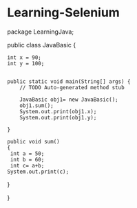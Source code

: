 # Learning-Selenium
package LearningJava;

public class JavaBasic {

	int x = 90;
	int y = 100;
			
	
	public static void main(String[] args) {
		// TODO Auto-generated method stub

		JavaBasic obj1= new JavaBasic();
		obj1.sum();
		System.out.print(obj1.x);
		System.out.print(obj1.y);
		
	}

	public void sum()
	{
	 int a = 50;
	 int b = 60;
	 int c= a+b;
	System.out.print(c);
		
   }
	
}
